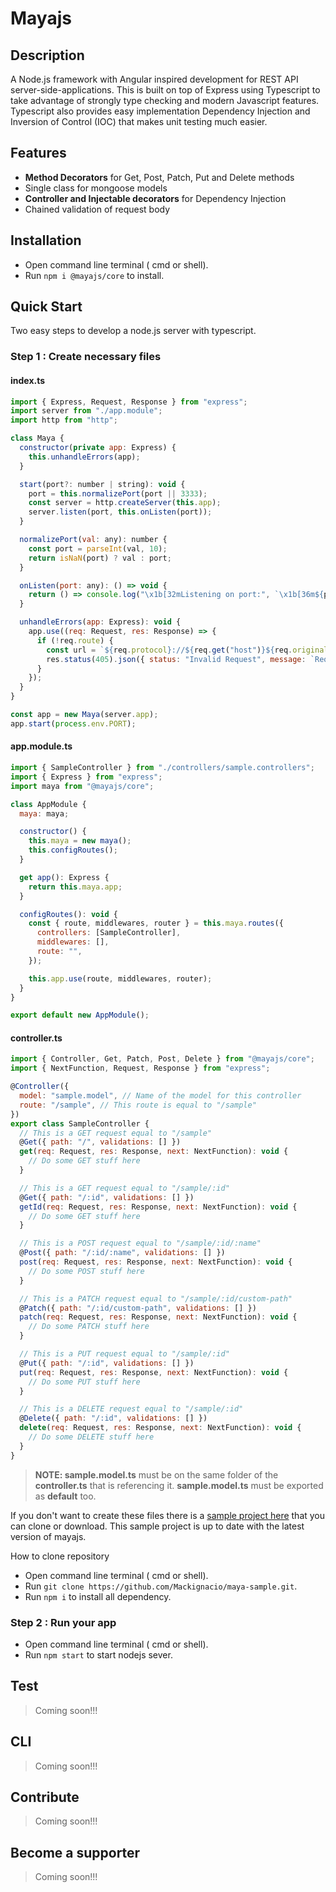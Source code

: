 # Mayajs

## Description

A Node.js framework with Angular inspired development for REST API server-side-applications. This is built on top of Express using Typescript to take advantage of strongly type checking and modern Javascript features. Typescript also provides easy implementation Dependency Injection and Inversion of Control (IOC) that makes unit testing much easier.

## Features

- **Method Decorators** for Get, Post, Patch, Put and Delete methods
- Single class for mongoose models
- **Controller and Injectable decorators** for Dependency Injection
- Chained validation of request body

## Installation

- Open command line terminal ( cmd or shell).
- Run `npm i @mayajs/core` to install.

## Quick Start

Two easy steps to develop a node.js server with typescript.

### Step 1 : Create necessary files

#### index.ts

```javascript
import { Express, Request, Response } from "express";
import server from "./app.module";
import http from "http";

class Maya {
  constructor(private app: Express) {
    this.unhandleErrors(app);
  }

  start(port?: number | string): void {
    port = this.normalizePort(port || 3333);
    const server = http.createServer(this.app);
    server.listen(port, this.onListen(port));
  }

  normalizePort(val: any): number {
    const port = parseInt(val, 10);
    return isNaN(port) ? val : port;
  }

  onListen(port: any): () => void {
    return () => console.log("\x1b[32mListening on port:", `\x1b[36m${port}\x1b[0m`);
  }

  unhandleErrors(app: Express): void {
    app.use((req: Request, res: Response) => {
      if (!req.route) {
        const url = `${req.protocol}://${req.get("host")}${req.originalUrl}`;
        res.status(405).json({ status: "Invalid Request", message: `Request: (${req.method}) ${url} is invalid!` });
      }
    });
  }
}

const app = new Maya(server.app);
app.start(process.env.PORT);
```

#### app.module.ts

```javascript
import { SampleController } from "./controllers/sample.controllers";
import { Express } from "express";
import maya from "@mayajs/core";

class AppModule {
  maya: maya;

  constructor() {
    this.maya = new maya();
    this.configRoutes();
  }

  get app(): Express {
    return this.maya.app;
  }

  configRoutes(): void {
    const { route, middlewares, router } = this.maya.routes({
      controllers: [SampleController],
      middlewares: [],
      route: "",
    });

    this.app.use(route, middlewares, router);
  }
}

export default new AppModule();
```

#### controller.ts

```javascript
import { Controller, Get, Patch, Post, Delete } from "@mayajs/core";
import { NextFunction, Request, Response } from "express";

@Controller({
  model: "sample.model", // Name of the model for this controller
  route: "/sample", // This route is equal to "/sample"
})
export class SampleController {
  // This is a GET request equal to "/sample"
  @Get({ path: "/", validations: [] })
  get(req: Request, res: Response, next: NextFunction): void {
    // Do some GET stuff here
  }

  // This is a GET request equal to "/sample/:id"
  @Get({ path: "/:id", validations: [] })
  getId(req: Request, res: Response, next: NextFunction): void {
    // Do some GET stuff here
  }

  // This is a POST request equal to "/sample/:id/:name"
  @Post({ path: "/:id/:name", validations: [] })
  post(req: Request, res: Response, next: NextFunction): void {
    // Do some POST stuff here
  }

  // This is a PATCH request equal to "/sample/:id/custom-path"
  @Patch({ path: "/:id/custom-path", validations: [] })
  patch(req: Request, res: Response, next: NextFunction): void {
    // Do some PATCH stuff here
  }

  // This is a PUT request equal to "/sample/:id"
  @Put({ path: "/:id", validations: [] })
  put(req: Request, res: Response, next: NextFunction): void {
    // Do some PUT stuff here
  }

  // This is a DELETE request equal to "/sample/:id"
  @Delete({ path: "/:id", validations: [] })
  delete(req: Request, res: Response, next: NextFunction): void {
    // Do some DELETE stuff here
  }
}
```

> **NOTE: sample.model.ts** must be on the same folder of the **controller.ts** that is referencing it.
> **sample.model.ts** must be exported as **default** too.

If you don't want to create these files there is a [sample project here](https://github.com/Mackignacio/maya-sample.git) that you can clone or download. This sample project is up to date with the latest version of mayajs.

How to clone repository

- Open command line terminal ( cmd or shell).
- Run `git clone https://github.com/Mackignacio/maya-sample.git`.
- Run `npm i` to install all dependency.

### Step 2 : Run your app

- Open command line terminal ( cmd or shell).
- Run `npm start` to start nodejs sever.

## Test

> Coming soon!!!

## CLI

> Coming soon!!!

## Contribute

> Coming soon!!!

## Become a supporter

> Coming soon!!!
